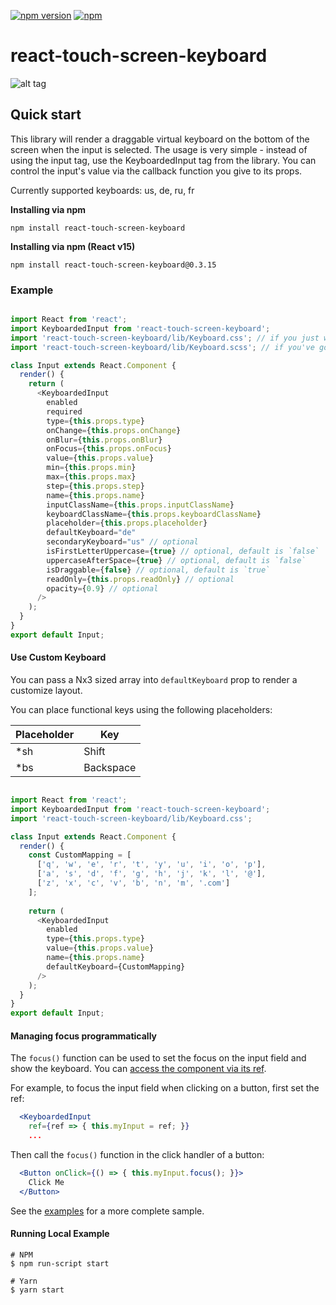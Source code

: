 [![npm version](https://badge.fury.io/js/react-touch-screen-keyboard.svg)](https://badge.fury.io/js/react-touch-screen-keyboard)
[![npm](https://img.shields.io/npm/dt/react-touch-screen-keyboard.svg)]()
# react-touch-screen-keyboard

![alt tag](https://raw.githubusercontent.com/xTrinch/react-touch-screen-keyboard/master/keyboard.png)

## Quick start

This library will render a draggable virtual keyboard on the bottom of the screen when the input is selected. The usage is very simple - instead of using the input tag, use the KeyboardedInput tag from the library. You can control the input's value via the callback function you give to its props.

Currently supported keyboards: us, de, ru, fr

**Installing via npm**

```
npm install react-touch-screen-keyboard
```

**Installing via npm (React v15)**

```
npm install react-touch-screen-keyboard@0.3.15
```

### Example

```js

import React from 'react';
import KeyboardedInput from 'react-touch-screen-keyboard';
import 'react-touch-screen-keyboard/lib/Keyboard.css'; // if you just want css
import 'react-touch-screen-keyboard/lib/Keyboard.scss'; // if you've got sass-loader

class Input extends React.Component {
  render() {
    return (
      <KeyboardedInput
        enabled
        required
        type={this.props.type}
        onChange={this.props.onChange}
        onBlur={this.props.onBlur}
        onFocus={this.props.onFocus}
        value={this.props.value}
        min={this.props.min}
        max={this.props.max}
        step={this.props.step}
        name={this.props.name}
        inputClassName={this.props.inputClassName}
        keyboardClassName={this.props.keyboardClassName}
        placeholder={this.props.placeholder}
        defaultKeyboard="de"
        secondaryKeyboard="us" // optional
        isFirstLetterUppercase={true} // optional, default is `false`
        uppercaseAfterSpace={true} // optional, default is `false`
        isDraggable={false} // optional, default is `true`
        readOnly={this.props.readOnly} // optional
        opacity={0.9} // optional
      />
    );
  }
}
export default Input;

```

#### Use Custom Keyboard

You can pass a Nx3 sized array into `defaultKeyboard` prop to render a customize layout.

You can place functional keys using the following placeholders:

| Placeholder | Key |
|---|---|
| *sh | Shift |
| *bs | Backspace |

```js

import React from 'react';
import KeyboardedInput from 'react-touch-screen-keyboard';
import 'react-touch-screen-keyboard/lib/Keyboard.css';

class Input extends React.Component {
  render() {
    const CustomMapping = [
      ['q', 'w', 'e', 'r', 't', 'y', 'u', 'i', 'o', 'p'],
      ['a', 's', 'd', 'f', 'g', 'h', 'j', 'k', 'l', '@'],
      ['z', 'x', 'c', 'v', 'b', 'n', 'm', '.com']
    ];
      
    return (
      <KeyboardedInput
        enabled
        type={this.props.type}
        value={this.props.value}
        name={this.props.name}
        defaultKeyboard={CustomMapping}
      />
    );
  }
}
export default Input;

```

#### Managing focus programmatically

The `focus()` function can be used to set the focus on the input field and show the keyboard. You can [access the component via its ref](https://reactjs.org/docs/refs-and-the-dom.html).

For example, to focus the input field when clicking on a button, first set the ref:

```jsx
  <KeyboardedInput
    ref={ref => { this.myInput = ref; }}
    ...
```

Then call the `focus()` function in the click handler of a button:

```jsx
  <Button onClick={() => { this.myInput.focus(); }}>
    Click Me
  </Button>

```

See the [examples](examples/index.js) for a more complete sample.

#### Running Local Example

    # NPM
    $ npm run-script start
    
    # Yarn
    $ yarn start
